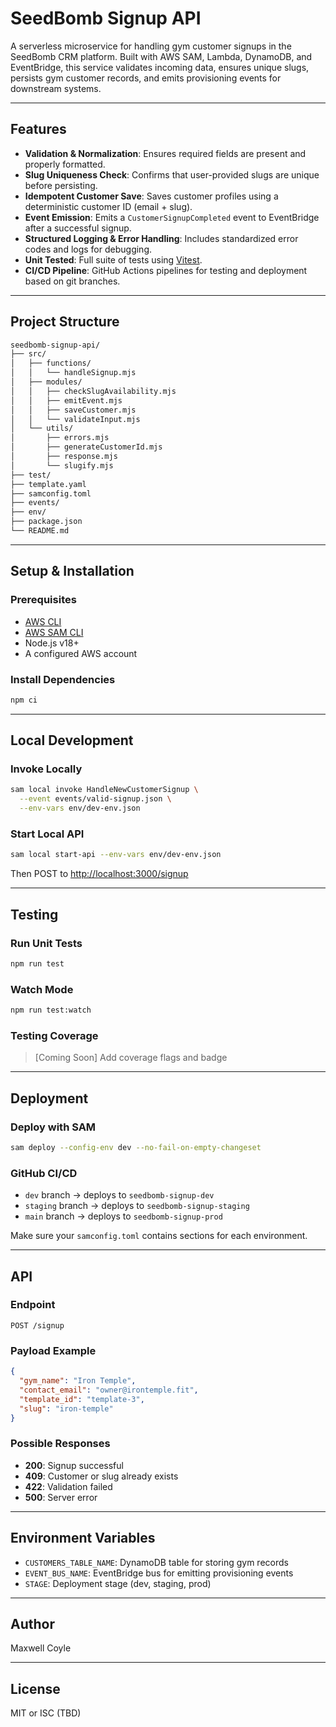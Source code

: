 # SeedBomb Signup API

A serverless microservice for handling gym customer signups in the SeedBomb CRM platform. Built with AWS SAM, Lambda, DynamoDB, and EventBridge, this service validates incoming data, ensures unique slugs, persists gym customer records, and emits provisioning events for downstream systems.

---

## Features

- **Validation & Normalization**: Ensures required fields are present and properly formatted.
- **Slug Uniqueness Check**: Confirms that user-provided slugs are unique before persisting.
- **Idempotent Customer Save**: Saves customer profiles using a deterministic customer ID (email + slug).
- **Event Emission**: Emits a `CustomerSignupCompleted` event to EventBridge after a successful signup.
- **Structured Logging & Error Handling**: Includes standardized error codes and logs for debugging.
- **Unit Tested**: Full suite of tests using [Vitest](https://vitest.dev/).
- **CI/CD Pipeline**: GitHub Actions pipelines for testing and deployment based on git branches.

---

## Project Structure

```bash
seedbomb-signup-api/
├── src/
│   ├── functions/
│   │   └── handleSignup.mjs
│   ├── modules/
│   │   ├── checkSlugAvailability.mjs
│   │   ├── emitEvent.mjs
│   │   ├── saveCustomer.mjs
│   │   └── validateInput.mjs
│   └── utils/
│       ├── errors.mjs
│       ├── generateCustomerId.mjs
│       ├── response.mjs
│       └── slugify.mjs
├── test/
├── template.yaml
├── samconfig.toml
├── events/
├── env/
├── package.json
└── README.md
```

---

## Setup & Installation

### Prerequisites

- [AWS CLI](https://docs.aws.amazon.com/cli/latest/userguide/install-cliv2.html)
- [AWS SAM CLI](https://docs.aws.amazon.com/serverless-application-model/latest/developerguide/install-sam-cli.html)
- Node.js v18+
- A configured AWS account

### Install Dependencies

```bash
npm ci
```

---

## Local Development

### Invoke Locally

```bash
sam local invoke HandleNewCustomerSignup \
  --event events/valid-signup.json \
  --env-vars env/dev-env.json
```

### Start Local API

```bash
sam local start-api --env-vars env/dev-env.json
```

Then POST to [http://localhost:3000/signup](http://localhost:3000/signup)

---

## Testing

### Run Unit Tests

```bash
npm run test
```

### Watch Mode

```bash
npm run test:watch
```

### Testing Coverage

> \[Coming Soon] Add coverage flags and badge

---

## Deployment

### Deploy with SAM

```bash
sam deploy --config-env dev --no-fail-on-empty-changeset
```

### GitHub CI/CD

- `dev` branch → deploys to `seedbomb-signup-dev`
- `staging` branch → deploys to `seedbomb-signup-staging`
- `main` branch → deploys to `seedbomb-signup-prod`

Make sure your `samconfig.toml` contains sections for each environment.

---

## API

### Endpoint

```
POST /signup
```

### Payload Example

```json
{
  "gym_name": "Iron Temple",
  "contact_email": "owner@irontemple.fit",
  "template_id": "template-3",
  "slug": "iron-temple"
}
```

### Possible Responses

- **200**: Signup successful
- **409**: Customer or slug already exists
- **422**: Validation failed
- **500**: Server error

---

## Environment Variables

- `CUSTOMERS_TABLE_NAME`: DynamoDB table for storing gym records
- `EVENT_BUS_NAME`: EventBridge bus for emitting provisioning events
- `STAGE`: Deployment stage (dev, staging, prod)

---

## Author

Maxwell Coyle

---

## License

MIT or ISC (TBD)

